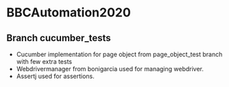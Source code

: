 # BBCAutomation2020

## Branch cucumber_tests
- Cucumber implementation for page object from page_object_test branch with few extra tests
- Webdrivermanager from bonigarcia used for managing webdriver.
- Assertj used for assertions.
